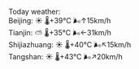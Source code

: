 Today weather:  
Beijing: ☀️   🌡️+39°C 🌬️↑15km/h  
Tianjin: ⛅️  🌡️+35°C 🌬️←31km/h  
Shijiazhuang: ☀️   🌡️+40°C 🌬️↖15km/h  
Tangshan: ☀️   🌡️+43°C 🌬️↗20km/h  
